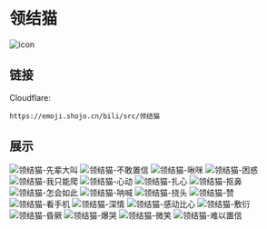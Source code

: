 # 领结猫
![icon](https://emoji.shojo.cn/bili/src/领结猫/icon.png)
## 链接
Cloudflare:
```
https://emoji.shojo.cn/bili/src/领结猫
```
## 展示
![领结猫-先辈大叫](https://emoji.shojo.cn/bili/src/领结猫/领结猫-先辈大叫.png)
![领结猫-不敢置信](https://emoji.shojo.cn/bili/src/领结猫/领结猫-不敢置信.png)
![领结猫-啾咪](https://emoji.shojo.cn/bili/src/领结猫/领结猫-啾咪.png)
![领结猫-困惑](https://emoji.shojo.cn/bili/src/领结猫/领结猫-困惑.png)
![领结猫-我只能爬](https://emoji.shojo.cn/bili/src/领结猫/领结猫-我只能爬.png)
![领结猫-心动](https://emoji.shojo.cn/bili/src/领结猫/领结猫-心动.png)
![领结猫-扎心](https://emoji.shojo.cn/bili/src/领结猫/领结猫-扎心.png)
![领结猫-抠鼻](https://emoji.shojo.cn/bili/src/领结猫/领结猫-抠鼻.png)
![领结猫-怎会如此](https://emoji.shojo.cn/bili/src/领结猫/领结猫-怎会如此.png)
![领结猫-呐喊](https://emoji.shojo.cn/bili/src/领结猫/领结猫-呐喊.png)
![领结猫-挠头](https://emoji.shojo.cn/bili/src/领结猫/领结猫-挠头.png)
![领结猫-赞](https://emoji.shojo.cn/bili/src/领结猫/领结猫-赞.png)
![领结猫-看手机](https://emoji.shojo.cn/bili/src/领结猫/领结猫-看手机.png)
![领结猫-深情](https://emoji.shojo.cn/bili/src/领结猫/领结猫-深情.png)
![领结猫-感动比心](https://emoji.shojo.cn/bili/src/领结猫/领结猫-感动比心.png)
![领结猫-敷衍](https://emoji.shojo.cn/bili/src/领结猫/领结猫-敷衍.png)
![领结猫-昏厥](https://emoji.shojo.cn/bili/src/领结猫/领结猫-昏厥.png)
![领结猫-爆哭](https://emoji.shojo.cn/bili/src/领结猫/领结猫-爆哭.png)
![领结猫-微笑](https://emoji.shojo.cn/bili/src/领结猫/领结猫-微笑.png)
![领结猫-难以置信](https://emoji.shojo.cn/bili/src/领结猫/领结猫-难以置信.png)
